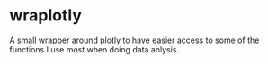 # wraplotly
A small wrapper around plotly to have easier access to some of the functions I use most when doing data anlysis.
